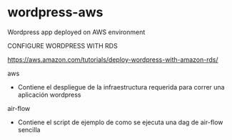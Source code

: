 # wordpress-aws
Wordpress app deployed on AWS environment


CONFIGURE WORDPRESS WITH RDS

https://aws.amazon.com/tutorials/deploy-wordpress-with-amazon-rds/



aws
- Contiene el despliegue de la infraestructura requerida para correr una aplicación wordpress

air-flow
- Contiene el script de ejemplo de como se ejecuta una dag de air-flow sencilla

